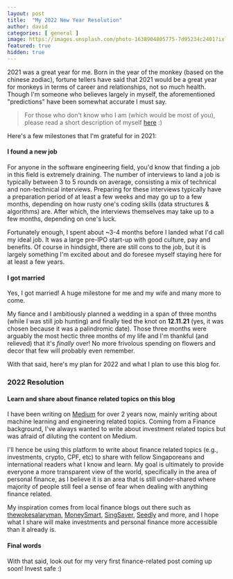 ```yaml
---
layout: post
title:  "My 2022 New Year Resolution"
author: david
categories: [ general ]
image: https://images.unsplash.com/photo-1638904805775-7d95234c2401?ixlib=rb-1.2.1&ixid=MnwxMjA3fDB8MHxwaG90by1wYWdlfHx8fGVufDB8fHx8&auto=format&fit=crop&w=1470&q=80
featured: true
hidden: true
---
```


2021 was a great year for me. Born in the year of the monkey (based on the chinese zodiac), fortune tellers have said that 2021 would be a great year for monkeys in terms of career and relationships, not so much health. Though I'm someone who believes largely in myself, the aforementioned "predictions" have been somewhat accurate I must say.

> For those who don't know who I am (which would be most of you), please read a short description of myself [here][about-me] :)

Here's a few milestones that I'm grateful for in 2021:

#### I found a new job

For anyone in the software engineering field, you'd know that finding a job in this field is extremely draining.
The number of interviews to land a job is typically between 3 to 5 rounds on average, consisting a mix of technical
and non-technical interviews. Preparing for these interviews typically have a preparation period of at least a few
weeks and may go up to a few months, depending on how rusty one's coding skills (data structures & algorithms) are.
After which, the interviews themselves may take up to a few months, depending on one's luck.

Fortunately enough, I spent about ~3-4 months before I landed what I'd call my ideal job. It was a large pre-IPO
start-up with good culture, pay and benefits. Of course in hindsight, there are still cons to the job, but it is
largely something I'm excited about and do foresee myself staying here for at least a few years.

#### I got married

Yes, I got married! A huge milestone for me and my wife and many more to come.

My fiance and I ambitiously planned a wedding in a span of three months (while I was still job hunting) and
finally tied the knot on **12.11.21** (yes, it was chosen because it was a palindromic date). Those three months were
arguably the most hectic three months of my life and I'm thankful (and relieved) that it's *finally* over! No more
frivolous spending on flowers and decor that few will probably even remember.

With that said, here's my plan for 2022 and what I plan to use this blog for.

### 2022 Resolution

#### Learn and share about finance related topics on this blog

I have been writing on [Medium][medium-link] for over 2 years now, mainly writing about machine learning and engineering related topics. Coming from a Finance background, I've always wanted to write about investment related topics but was afraid of diluting the content on Medium.

I'll hence be using this platform to write about finance related topics (e.g., investments, crypto, CPF, etc) to
share with fellow Singaporeans and international readers what I know and learn. My goal is ultimately to provide
everyone a more transparent view of the world, specifically in the area of personal finance, as I believe it is
an area that is still under-shared where majority of people still feel a sense of fear when dealing with anything
finance related.

My inspiration comes from local finance blogs out there such as [thewokesalaryman](https://thewokesalaryman.com/), [MoneySmart](https://www.moneysmart.sg/), [SingSaver](https://www.singsaver.com.sg/), [Seedly](https://seedly.sg/) and more, and I hope what I share will make investments and personal finance more accessible than it already is.

#### Final words

With that said, look out for my very first finance-related post coming up soon! Invest safe :)


[about-me]: https://davidcjw.github.io/about
[medium-link]: https://davidcjw.medium.com